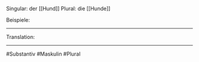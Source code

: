 Singular: der [[Hund]]
Plural: die [[Hunde]]


Beispiele:

---
Translation:


---

#Substantiv #Maskulin  #Plural 

